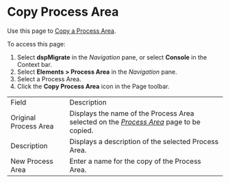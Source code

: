 # Copy Process Area

<div class="use">

Use this page to [Copy a Process
Area](../Use_Cases/Copy_Elements.htm#Copy2).

</div>

To access this page:

1.  Select <span style="font-weight: bold;">dspMigrate</span> in the
    <span style="font-style: italic;">Navigation</span> pane, or select
    <span style="font-weight: bold;">Console</span> in the Context bar.
2.  Select <span style="font-weight: bold;">Elements \> Process
    Area</span> in the
    <span style="font-style: italic;">Navigation</span> pane.
3.  Select a Process Area.
4.  Click the <span style="font-weight: bold;">Copy Process Area</span>
    icon in the Page
toolbar.

|                       |                                                                                                             |
| --------------------- | ----------------------------------------------------------------------------------------------------------- |
| Field                 | Description                                                                                                 |
| Original Process Area | Displays the name of the Process Area selected on the *[Process Area](Process_Area.htm)* page to be copied. |
| Description           | Displays a description of the selected Process Area.                                                        |
| New Process Area      | Enter a name for the copy of the Process Area.                                                              |
